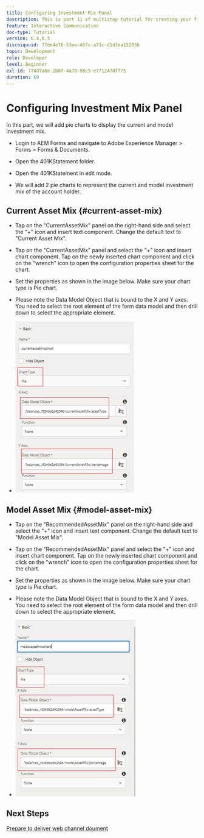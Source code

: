 ```yaml
---
title: Configuring Investment Mix Panel
description: This is part 11 of multistep tutorial for creating your first interactive communications document.In this part, we will add pie charts to display the current and model investment mix.
feature: Interactive Communication
doc-type: Tutorial
version: 6.4,6.5
discoiquuid: 77de4e76-53ee-467c-a71c-d1d3ea15283b
topic: Development
role: Developer
level: Beginner
exl-id: 774d7a6e-2b8f-4a70-98c5-e7712478ff75
duration: 69
---
```

# Configuring Investment Mix Panel

In this part, we will add pie charts to display the current and model investment mix.

* Login to AEM Forms and navigate to Adobe Experience Manager &gt; Forms &gt; Forms & Documents.

* Open the 401KStatement folder.

* Open the 401KStatement in edit mode.

* We will add 2 pie charts to represent the current and model investment mix of the account holder.

## Current Asset Mix {#current-asset-mix}

* Tap on the "CurrentAssetMix" panel on the right-hand side and select the "+" icon and insert text component. Change the default text to "Current Asset Mix".

* Tap on the "CurrentAssetMix" panel and select the "+" icon and insert chart component. Tap on the newly inserted chart component and click on the "wrench" icon to open the configuration properties sheet for the chart.

* Set the properties as shown in the image below. Make sure your chart type is Pie chart.

* Please note the Data Model Object that is bound to the X and Y axes. You need to select the root element of the form data model and then drill down to select the appropriate element.

* ![currentassetmix](assets/currentassetmixchart.png) 

## Model Asset Mix {#model-asset-mix}

* Tap on the "RecommendedAssetMix" panel on the right-hand side and select the "+" icon and insert text component. Change the default text to "Model Asset Mix".

* Tap on the "RecommendedAssetMix" panel and select the "+" icon and insert chart component. Tap on the newly inserted chart component and click on the "wrench" icon to open the configuration properties sheet for the chart.

* Set the properties as shown in the image below. Make sure your chart type is Pie chart.

* Please note the Data Model Object that is bound to the X and Y axes. You need to select the root element of the form data model and then drill down to select the appropriate element.

* ![assettype](assets/modelassettypechart.png)

## Next Steps

[Prepare to deliver web channel doument](./parttwelve.md)
